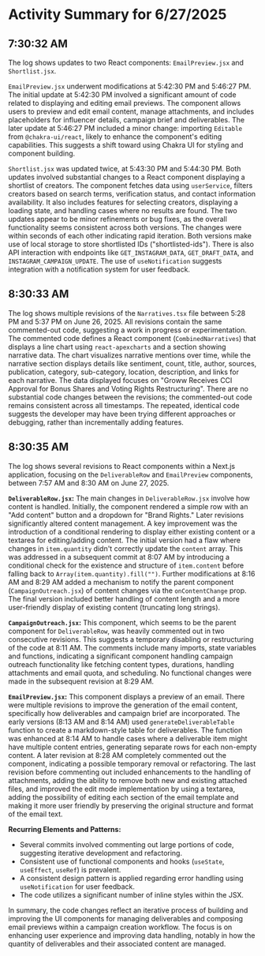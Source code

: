 # Activity Summary for 6/27/2025

## 7:30:32 AM
The log shows updates to two React components: `EmailPreview.jsx` and `Shortlist.jsx`.

`EmailPreview.jsx` underwent modifications at 5:42:30 PM and 5:46:27 PM.  The initial update at 5:42:30 PM involved a significant amount of code related to displaying and editing email previews. The component allows users to preview and edit email content, manage attachments, and includes placeholders for influencer details, campaign brief and deliverables. The later update at 5:46:27 PM included a minor change: importing `Editable` from `@chakra-ui/react`, likely to enhance the component's editing capabilities. This suggests a shift toward using Chakra UI for styling and component building.


`Shortlist.jsx` was updated twice, at 5:43:30 PM and 5:44:30 PM.  Both updates involved substantial changes to a React component displaying a shortlist of creators. The component fetches data using `userService`, filters creators based on search terms, verification status, and contact information availability.  It also includes features for selecting creators, displaying a loading state, and handling cases where no results are found. The two updates appear to be minor refinements or bug fixes, as the overall functionality seems consistent across both versions.  The changes were within seconds of each other indicating rapid iteration. Both versions make use of local storage to store shortlisted IDs ("shortlisted-ids").  There is also API interaction with endpoints like `GET_INSTAGRAM_DATA`, `GET_DRAFT_DATA`, and `INSTAGRAM_CAMPAIGN_UPDATE`.  The use of  `useNotification` suggests integration with a notification system for user feedback.


## 8:30:33 AM
The log shows multiple revisions of the `Narratives.tsx` file between 5:28 PM and 5:37 PM on June 26, 2025.  All revisions contain the same commented-out code, suggesting a work in progress or experimentation. The commented code defines a React component (`CombinedNarratives`) that displays a line chart using `react-apexcharts` and a section showing narrative data.  The chart visualizes narrative mentions over time, while the narrative section displays details like sentiment, count, title, author, sources, publication, category, sub-category, location, description, and links for each narrative.  The data displayed focuses on "Groww Receives CCI Approval for Bonus Shares and Voting Rights Restructuring". There are no substantial code changes between the revisions; the commented-out code remains consistent across all timestamps.  The repeated, identical code suggests the developer may have been trying different approaches or debugging, rather than incrementally adding features.


## 8:30:35 AM
The log shows several revisions to React components within a Next.js application, focusing on the `DeliverableRow` and `EmailPreview` components, between 7:57 AM and 8:30 AM on June 27, 2025.

**`DeliverableRow.jsx`:**  The main changes in `DeliverableRow.jsx` involve how content is handled.  Initially, the component rendered a simple row with an "Add content" button and a dropdown for "Brand Rights."  Later revisions significantly altered content management.  A key improvement was the introduction of a conditional rendering to display either existing content or a textarea for editing/adding content. The initial version had a flaw where changes in `item.quantity` didn't correctly update the `content` array. This was addressed in a subsequent commit at 8:07 AM by introducing a conditional check for the existence and structure of `item.content` before falling back to `Array(item.quantity).fill("")`. Further modifications at 8:16 AM and 8:29 AM added a mechanism to notify the parent component (`CampaignOutreach.jsx`) of content changes via the `onContentChange` prop. The final version included better handling of content length and a more user-friendly display of existing content (truncating long strings).

**`CampaignOutreach.jsx`:**  This component, which seems to be the parent component for `DeliverableRow`, was heavily commented out in two consecutive revisions. This suggests a temporary disabling or restructuring of the code at 8:11 AM. The comments include many imports, state variables and functions, indicating a significant component handling campaign outreach functionality like fetching content types, durations, handling attachments and email quota, and scheduling.  No functional changes were made in the subsequent revision at 8:29 AM.


**`EmailPreview.jsx`:**  This component displays a preview of an email.  There were multiple revisions to improve the generation of the email content, specifically how deliverables and campaign brief are incorporated. The early versions (8:13 AM and 8:14 AM) used `generateDeliverableTable` function to create a markdown-style table for deliverables. The function was enhanced at 8:14 AM to handle cases where a deliverable item might have multiple content entries, generating separate rows for each non-empty content. A later revision at 8:28 AM completely commented out the component, indicating a possible temporary removal or refactoring. The last revision before commenting out included enhancements to the handling of attachments,  adding the ability to remove both new and existing attached files, and improved the edit mode implementation by using a textarea, adding the possibility of editing each section of the email template and making it more user friendly by preserving the original structure and format of the email text.


**Recurring Elements and Patterns:**

*   Several commits involved commenting out large portions of code, suggesting iterative development and refactoring.
*   Consistent use of functional components and hooks (`useState`, `useEffect`, `useRef`) is prevalent.
*   A consistent design pattern is applied regarding error handling using `useNotification` for user feedback.
*   The code utilizes a significant number of inline styles within the JSX.


In summary, the code changes reflect an iterative process of building and improving the UI components for managing deliverables and composing email previews within a campaign creation workflow.  The focus is on enhancing user experience and improving data handling, notably in how the quantity of deliverables and their associated content are managed.
